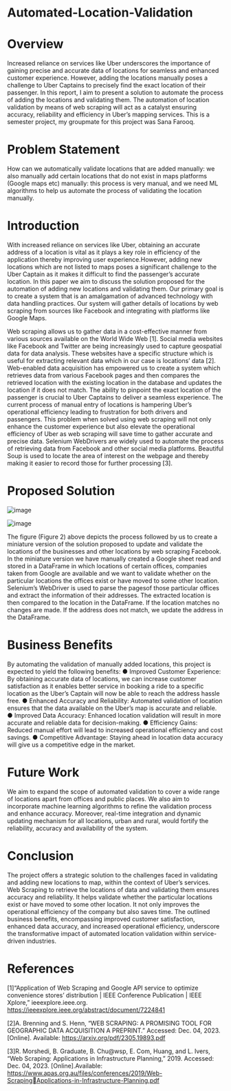 # Automated-Location-Validation

# Overview
Increased reliance on services like Uber underscores the importance of gaining precise and accurate data of locations for seamless and enhanced customer experience. However, adding the locations manually poses a challenge to Uber Captains to precisely find the exact location of their passenger. In this report, I aim to present a solution to automate the process of adding the locations and validating them. The automation of location validation by means of web scraping will act as a catalyst ensuring accuracy, reliability and efficiency in Uber’s mapping services. This is a semester project, my groupmate for this project was Sana Farooq.

# Problem Statement
How can we automatically validate locations that are added manually: we also manually add certain locations that do not exist in maps platforms (Google maps etc) manually: this process is very manual, and we need ML algorithms to help us automate the process of validating the location manually.

# Introduction
With increased reliance on services like Uber, obtaining an accurate address of a location is vital as it plays a key role in efficiency of the application thereby improving user experience.However, adding new locations which are not listed to maps poses a significant challenge to the Uber Captain as it makes it difficult to find the passenger’s accurate location. In this paper we aim to discuss the solution proposed for the automation of adding new locations and validating them. Our primary goal is to create a system that is an amalgamation of advanced technology with data handling practices. Our system will gather details of locations by web scraping from sources like Facebook and integrating with platforms like Google Maps.

Web scraping allows us to gather data in a cost-effective manner from various sources available on the World Wide Web [1]. Social media websites like Facebook and Twitter are being increasingly used to capture geospatial data for data analysis. These websites have a specific structure which is useful for extracting relevant data which in our case is locations’ data [2]. Web-enabled data acquisition has empowered us to create a system which retrieves data from various Facebook pages and then compares the retrieved location with the existing location in the database and updates the location if it does not match. The ability to pinpoint the exact location of the passenger is crucial to Uber Captains to deliver a seamless experience. The current process of manual entry of locations is hampering Uber’s operational efficiency leading to frustration for both drivers and passengers. This problem when solved using web scraping will not only enhance the customer experience but also elevate the operational efficiency of Uber as web scraping will save time to gather accurate and precise data. Selenium WebDrivers are widely used to automate the process of retrieving data from Facebook and other social media platforms. Beautiful Soup is used to locate the area of interest on the webpage and thereby making it easier to record those for
further processing [3].

# Proposed Solution
![image](https://github.com/AmnaAkbar1/Automated-Location-Validation/assets/145672191/65cf3564-8b93-46aa-9046-0b0141c733a9)

![image](https://github.com/AmnaAkbar1/Automated-Location-Validation/assets/145672191/208a1a74-155e-47b8-9a96-bc80f88610ea)


The figure (Figure 2) above depicts the process followed by us to create a miniature version of the solution proposed to update and validate the locations of the businesses and other locations by web scraping Facebook. In the miniature version we have manually created a Google sheet read and stored in a DataFrame in which locations of certain offices, companies taken from Google are available and we want to validate whether on the particular locations the offices exist or have moved to some other location. Selenium’s WebDriver is used to parse the pagesof those particular offices and extract the information of their addresses. The extracted location is then compared to the location in the DataFrame. If the location matches no changes are made. If the address does not match, we update the address in the DataFrame.

# Business Benefits
By automating the validation of manually added locations, this project is expected to yield the following benefits:
● Improved Customer Experience: By obtaining accurate data of locations, we can increase customer satisfaction as it enables better service in booking a ride to a specific location as the Uber’s Captain will now be able to reach the address hassle free.
● Enhanced Accuracy and Reliability: Automated validation of location ensures that the data available on the Uber’s map is accurate and reliable.
● Improved Data Accuracy: Enhanced location validation will result in more accurate and reliable data for decision-making.
● Efficiency Gains: Reduced manual effort will lead to increased operational efficiency and cost savings.
● Competitive Advantage: Staying ahead in location data accuracy will give us a competitive edge in the market.

# Future Work
We aim to expand the scope of automated validation to cover a wide range of locations apart from offices and public places. We also aim to incorporate machine learning algorithms to refine the validation process and enhance accuracy. Moreover, real-time integration and dynamic updating mechanism for all locations, urban and rural, would fortify the reliability, accuracy and availability of the system.

# Conclusion
The project offers a strategic solution to the challenges faced in validating and adding new locations to map, within the context of Uber’s services. Web Scraping to retrieve the locations of data and validating them ensures accuracy and reliability. It helps validate whether the particular locations exist or have moved to some other location. It not only improves the operational efficiency of the company but also saves time. The outlined business benefits, encompassing improved customer satisfaction, enhanced data accuracy, and increased operational efficiency, underscore the transformative impact of automated location validation within service-driven industries. 

# References
[1]“Application of Web Scraping and Google API service to optimize convenience stores’ distribution | IEEE Conference Publication | IEEE Xplore,” ieeexplore.ieee.org. https://ieeexplore.ieee.org/abstract/document/7224841

[2]A. Brenning and S. Henn, “WEB SCRAPING: A PROMISING TOOL FOR GEOGRAPHIC DATA ACQUISITION A PREPRINT.” Accessed: Dec. 04, 2023. [Online]. Available: https://arxiv.org/pdf/2305.19893.pdf

[3]R. Morshedi, B. Graduate, B. Chu@wsp, E. Com, Huang, and L. Ivers, “Web Scraping: Applications in Infrastructure Planning,” 2019. Accessed: Dec. 04, 2023. [Online].Available: https://www.apas.org.au/files/conferences/2019/Web-ScrapingApplications-in-Infrastructure-Planning.pdf
